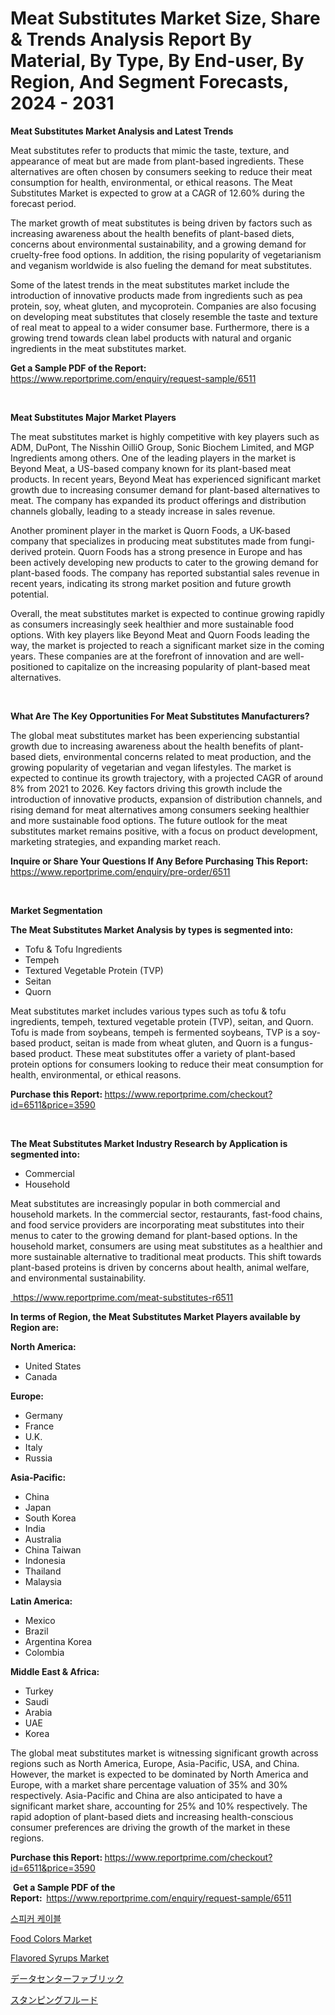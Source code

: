 <p><h1>Meat Substitutes Market Size, Share & Trends Analysis Report By Material, By Type, By End-user, By Region, And Segment Forecasts, 2024 - 2031</h1></p><p><strong>Meat Substitutes Market Analysis and Latest Trends</strong></p>
<p><p>Meat substitutes refer to products that mimic the taste, texture, and appearance of meat but are made from plant-based ingredients. These alternatives are often chosen by consumers seeking to reduce their meat consumption for health, environmental, or ethical reasons. The Meat Substitutes Market is expected to grow at a CAGR of 12.60% during the forecast period.</p><p>The market growth of meat substitutes is being driven by factors such as increasing awareness about the health benefits of plant-based diets, concerns about environmental sustainability, and a growing demand for cruelty-free food options. In addition, the rising popularity of vegetarianism and veganism worldwide is also fueling the demand for meat substitutes.</p><p>Some of the latest trends in the meat substitutes market include the introduction of innovative products made from ingredients such as pea protein, soy, wheat gluten, and mycoprotein. Companies are also focusing on developing meat substitutes that closely resemble the taste and texture of real meat to appeal to a wider consumer base. Furthermore, there is a growing trend towards clean label products with natural and organic ingredients in the meat substitutes market.</p></p>
<p><strong>Get a Sample PDF of the Report:&nbsp;</strong> <a href="https://www.reportprime.com/enquiry/request-sample/6511">https://www.reportprime.com/enquiry/request-sample/6511</a></p>
<p>&nbsp;</p>
<p><strong>Meat Substitutes Major Market Players</strong></p>
<p><p>The meat substitutes market is highly competitive with key players such as ADM, DuPont, The Nisshin OilliO Group, Sonic Biochem Limited, and MGP Ingredients among others. One of the leading players in the market is Beyond Meat, a US-based company known for its plant-based meat products. In recent years, Beyond Meat has experienced significant market growth due to increasing consumer demand for plant-based alternatives to meat. The company has expanded its product offerings and distribution channels globally, leading to a steady increase in sales revenue.</p><p>Another prominent player in the market is Quorn Foods, a UK-based company that specializes in producing meat substitutes made from fungi-derived protein. Quorn Foods has a strong presence in Europe and has been actively developing new products to cater to the growing demand for plant-based foods. The company has reported substantial sales revenue in recent years, indicating its strong market position and future growth potential.</p><p>Overall, the meat substitutes market is expected to continue growing rapidly as consumers increasingly seek healthier and more sustainable food options. With key players like Beyond Meat and Quorn Foods leading the way, the market is projected to reach a significant market size in the coming years. These companies are at the forefront of innovation and are well-positioned to capitalize on the increasing popularity of plant-based meat alternatives.</p></p>
<p>&nbsp;</p>
<p><strong>What Are The Key Opportunities For Meat Substitutes Manufacturers?</strong></p>
<p><p>The global meat substitutes market has been experiencing substantial growth due to increasing awareness about the health benefits of plant-based diets, environmental concerns related to meat production, and the growing popularity of vegetarian and vegan lifestyles. The market is expected to continue its growth trajectory, with a projected CAGR of around 8% from 2021 to 2026. Key factors driving this growth include the introduction of innovative products, expansion of distribution channels, and rising demand for meat alternatives among consumers seeking healthier and more sustainable food options. The future outlook for the meat substitutes market remains positive, with a focus on product development, marketing strategies, and expanding market reach.</p></p>
<p><strong>Inquire or Share Your Questions If Any Before Purchasing This Report:</strong> <a href="https://www.reportprime.com/enquiry/pre-order/6511">https://www.reportprime.com/enquiry/pre-order/6511</a></p>
<p>&nbsp;</p>
<p><strong>Market Segmentation</strong></p>
<p><strong>The Meat Substitutes Market Analysis by types is segmented into:</strong></p>
<p><ul><li>Tofu & Tofu Ingredients</li><li>Tempeh</li><li>Textured Vegetable Protein (TVP)</li><li>Seitan</li><li>Quorn</li></ul></p>
<p><p>Meat substitutes market includes various types such as tofu & tofu ingredients, tempeh, textured vegetable protein (TVP), seitan, and Quorn. Tofu is made from soybeans, tempeh is fermented soybeans, TVP is a soy-based product, seitan is made from wheat gluten, and Quorn is a fungus-based product. These meat substitutes offer a variety of plant-based protein options for consumers looking to reduce their meat consumption for health, environmental, or ethical reasons.</p></p>
<p><strong>Purchase this Report:&nbsp;</strong><a href="https://www.reportprime.com/checkout?id=6511&price=3590">https://www.reportprime.com/checkout?id=6511&price=3590</a></p>
<p>&nbsp;</p>
<p><strong>The Meat Substitutes Market Industry Research by Application is segmented into:</strong></p>
<p><ul><li>Commercial</li><li>Household</li></ul></p>
<p><p>Meat substitutes are increasingly popular in both commercial and household markets. In the commercial sector, restaurants, fast-food chains, and food service providers are incorporating meat substitutes into their menus to cater to the growing demand for plant-based options. In the household market, consumers are using meat substitutes as a healthier and more sustainable alternative to traditional meat products. This shift towards plant-based proteins is driven by concerns about health, animal welfare, and environmental sustainability.</p></p>
<p><a href="https://www.reportprime.com/meat-substitutes-r6511">&nbsp;https://www.reportprime.com/meat-substitutes-r6511</a></p>
<p><strong>In terms of Region, the Meat Substitutes Market Players available by Region are:</strong></p>
<p>
    <p> <strong> North America: </strong>
        <ul>
            <li>United States</li>
            <li>Canada</li>
        </ul>
        </p> 
    <p> <strong> Europe: </strong>
        <ul>
            <li>Germany</li>
            <li>France</li>
            <li>U.K.</li>
            <li>Italy</li>
            <li>Russia</li>
        </ul>
        </p> 
    <p> <strong> Asia-Pacific: </strong>
        <ul>
            <li>China</li>
            <li>Japan</li>
            <li>South Korea</li>
            <li>India</li>
            <li>Australia</li>
            <li>China Taiwan</li>
            <li>Indonesia</li>
            <li>Thailand</li>
            <li>Malaysia</li>
        </ul>
        </p> 
    <p> <strong> Latin America: </strong>
        <ul>
            <li>Mexico</li>
            <li>Brazil</li>
            <li>Argentina Korea</li>
            <li>Colombia</li>
        </ul>
        </p> 
    <p> <strong> Middle East & Africa: </strong>
        <ul>
            <li>Turkey</li>
            <li>Saudi</li>
            <li>Arabia</li>
            <li>UAE</li>
            <li>Korea</li>
        </ul>
    </p>
    </p>
<p><p>The global meat substitutes market is witnessing significant growth across regions such as North America, Europe, Asia-Pacific, USA, and China. However, the market is expected to be dominated by North America and Europe, with a market share percentage valuation of 35% and 30% respectively. Asia-Pacific and China are also anticipated to have a significant market share, accounting for 25% and 10% respectively. The rapid adoption of plant-based diets and increasing health-conscious consumer preferences are driving the growth of the market in these regions.</p></p>
<p><strong>Purchase this Report: </strong><a href="https://www.reportprime.com/checkout?id=6511&price=3590">https://www.reportprime.com/checkout?id=6511&price=3590</a></p>
<p>&nbsp;<strong>Get a Sample PDF of the Report:&nbsp;&nbsp;</strong><a href="https://www.reportprime.com/enquiry/request-sample/6511">https://www.reportprime.com/enquiry/request-sample/6511</a></p>
<p><strong></strong></p>
<p><p><a href="https://medium.com/@codinchelcea2022/%EB%8B%A4%EC%9D%8C-%EB%AC%B8%EC%9E%A5%EC%9D%84-%ED%95%9C%EA%B5%AD%EC%96%B4%EB%A1%9C-%EB%B2%88%EC%97%AD%ED%95%98%EC%8B%9C%EC%98%A4-%EC%8A%A4%ED%94%BC%EC%BB%A4-%EC%BC%80%EC%9D%B4%EB%B8%94-%EC%8B%9C%EC%9E%A5-%EC%A0%84%EB%A7%9D-%EC%82%B0%EC%97%85-%EA%B0%9C%EC%9A%94-%EB%B0%8F-%EC%98%88%EC%B8%A1-2024%EB%85%84%EB%B6%80%ED%84%B0-2031%EB%85%84-028fb11723a7">스피커 케이블</a></p><p><a href="https://github.com/EveKerluke2023/Market-Research-Report-List-1/blob/main/food-colors-market.md">Food Colors Market</a></p><p><a href="https://github.com/angeliabkratze/Market-Research-Report-List-1/blob/main/flavored-syrups-market.md">Flavored Syrups Market</a></p><p><a href="https://github.com/EstaSprer20231/Market-Research-Report-List-1/blob/main/206970675223.md">データセンターファブリック</a></p><p><a href="https://medium.com/@jonathanstephens626/%E3%82%B9%E3%82%BF%E3%83%B3%E3%83%94%E3%83%B3%E3%82%B0%E3%83%95%E3%83%AB%E3%82%A4%E3%83%89%E5%B8%82%E5%A0%B4-%E5%B8%82%E5%A0%B4%E3%81%AEcagr-%E5%B8%82%E5%A0%B4%E5%8B%95%E5%90%91-%E3%81%8A%E3%82%88%E3%81%B3%E6%88%90%E9%95%B7%E6%88%A6%E7%95%A5%E3%81%AB%E9%96%A2%E3%81%99%E3%82%8B%E6%83%85%E5%A0%B1-ba6a0c0cc999">スタンピングフルード</a></p></p>